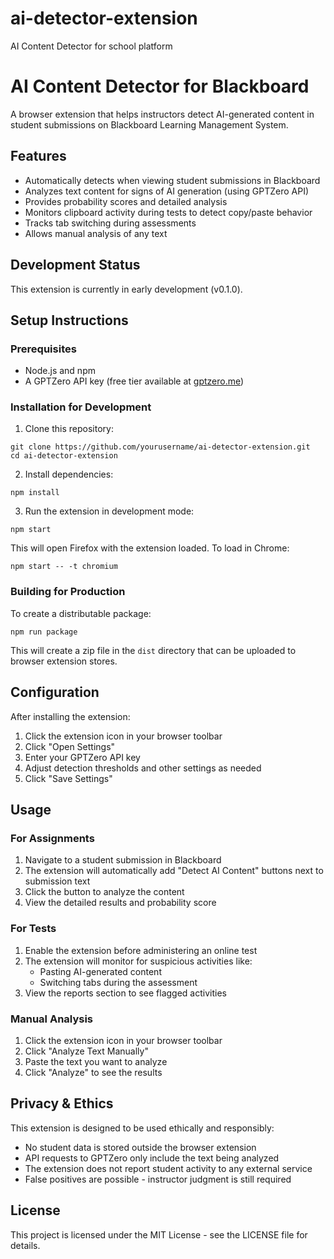 # ai-detector-extension
AI Content Detector for school platform
# AI Content Detector for Blackboard

A browser extension that helps instructors detect AI-generated content in student submissions on Blackboard Learning Management System.

## Features

- Automatically detects when viewing student submissions in Blackboard
- Analyzes text content for signs of AI generation (using GPTZero API)
- Provides probability scores and detailed analysis
- Monitors clipboard activity during tests to detect copy/paste behavior
- Tracks tab switching during assessments
- Allows manual analysis of any text

## Development Status

This extension is currently in early development (v0.1.0).

## Setup Instructions

### Prerequisites

- Node.js and npm
- A GPTZero API key (free tier available at [gptzero.me](https://gptzero.me/))

### Installation for Development

1. Clone this repository:
```
git clone https://github.com/yourusername/ai-detector-extension.git
cd ai-detector-extension
```

2. Install dependencies:
```
npm install
```

3. Run the extension in development mode:
```
npm start
```

This will open Firefox with the extension loaded. To load in Chrome:
```
npm start -- -t chromium
```

### Building for Production

To create a distributable package:
```
npm run package
```

This will create a zip file in the `dist` directory that can be uploaded to browser extension stores.

## Configuration

After installing the extension:

1. Click the extension icon in your browser toolbar
2. Click "Open Settings"
3. Enter your GPTZero API key
4. Adjust detection thresholds and other settings as needed
5. Click "Save Settings"

## Usage

### For Assignments

1. Navigate to a student submission in Blackboard
2. The extension will automatically add "Detect AI Content" buttons next to submission text
3. Click the button to analyze the content
4. View the detailed results and probability score

### For Tests

1. Enable the extension before administering an online test
2. The extension will monitor for suspicious activities like:
   - Pasting AI-generated content
   - Switching tabs during the assessment
3. View the reports section to see flagged activities

### Manual Analysis

1. Click the extension icon in your browser toolbar
2. Click "Analyze Text Manually"
3. Paste the text you want to analyze
4. Click "Analyze" to see the results

## Privacy & Ethics

This extension is designed to be used ethically and responsibly:

- No student data is stored outside the browser extension
- API requests to GPTZero only include the text being analyzed
- The extension does not report student activity to any external service
- False positives are possible - instructor judgment is still required

## License

This project is licensed under the MIT License - see the LICENSE file for details.
